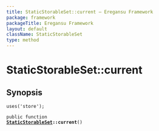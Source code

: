 ```yaml
---
title: StaticStorableSet::current — Eregansu Framework
package: framework
packageTitle: Eregansu Framework
layout: default
className: StaticStorableSet
type: method
---
```


# StaticStorableSet::current

## Synopsis

<code>uses('store');</code>

<code>public function <b><a href="StaticStorableSet">StaticStorableSet</a>::current</b>()</code>

